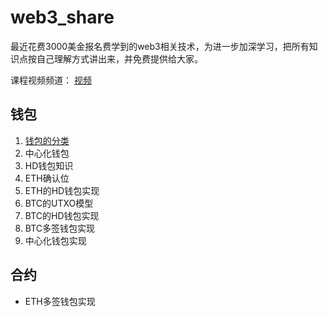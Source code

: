 # web3_share

最近花费3000美金报名费学到的web3相关技术，为进一步加深学习，把所有知识点按自己理解方式讲出来，并免费提供给大家。

课程视频频道： [视频](https://www.youtube.com/playlist?list=PLdQ33vAo9pkuoH7CXfjvdP4g-NJ_PRIwp)

## 钱包

1. [钱包的分类](https://github.com/0xweb-3/web3_share/tree/main/doc/01.%E9%92%B1%E5%8C%85%E5%88%86%E7%B1%BB)
2. 中心化钱包
3. HD钱包知识
4. ETH确认位
5. ETH的HD钱包实现
6. BTC的UTXO模型
7. BTC的HD钱包实现
8. BTC多签钱包实现
9. 中心化钱包实现

## 合约

* ETH多签钱包实现
